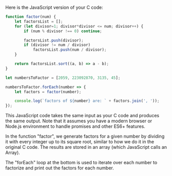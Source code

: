 Here is the JavaScript version of your C code:

```javascript
function factor(num) {
    let factorsList = [];
    for (let divisor=1; divisor*divisor <= num; divisor++) {
        if (num % divisor !== 0) continue;

        factorsList.push(divisor);
        if (divisor != num / divisor)
            factorsList.push(num / divisor);
    }

    return factorsList.sort((a, b) => a - b);
}

let numbersToFactor = [2059, 223092870, 3135, 45];

numbersToFactor.forEach(number => {
    let factors = factor(number);

    console.log(`factors of ${number} are: ` + factors.join(', '));
});
```

This JavaScript code takes the same input as your C code and produces the same output. Note that it assumes you have a modern browser or Node.js environment to handle promises and other ES6+ features.

In the function "factor", we generate factors for a given number by dividing it with every integer up to its square root, similar to how we do it in the original C code. The results are stored in an array (which JavaScript calls an Array). 

The "forEach" loop at the bottom is used to iterate over each number to factorize and print out the factors for each number.
